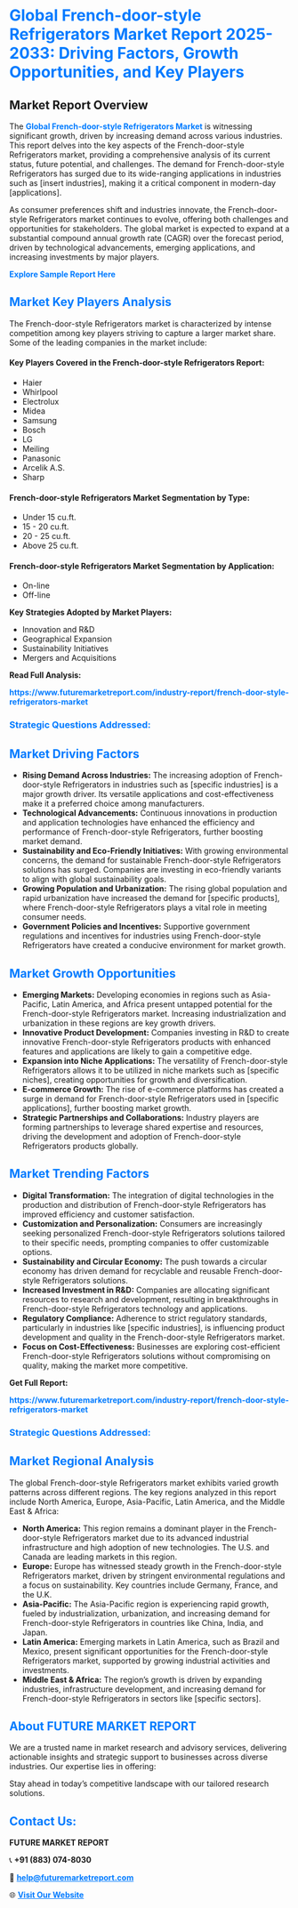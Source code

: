 <h1 style="color: #007BFF;">Global French-door-style Refrigerators Market Report 2025-2033: Driving Factors, Growth Opportunities, and Key Players</h1>

<section id="overview">
<h2>Market Report Overview</h2>
<p>The <a href="https://www.futuremarketreport.com/industry-report/french-door-style-refrigerators-market" style="color: #007BFF; text-decoration: none;"><strong>Global French-door-style Refrigerators Market</strong></a> is witnessing significant growth, driven by increasing demand across various industries. This report delves into the key aspects of the French-door-style Refrigerators market, providing a comprehensive analysis of its current status, future potential, and challenges. The demand for French-door-style Refrigerators has surged due to its wide-ranging applications in industries such as [insert industries], making it a critical component in modern-day [applications].</p>
<p>As consumer preferences shift and industries innovate, the French-door-style Refrigerators market continues to evolve, offering both challenges and opportunities for stakeholders. The global market is expected to expand at a substantial compound annual growth rate (CAGR) over the forecast period, driven by technological advancements, emerging applications, and increasing investments by major players.</p>
</section>

<section id="overview">
<p><a href="https://www.futuremarketreport.com/request-sample/reportId=42858" style="color: #007BFF; text-decoration: none;"><strong>Explore Sample Report Here</strong></a></p>
</section>

<section id="key-players">
<h2 style="color: #007BFF;">Market Key Players Analysis</h2>
<p>The French-door-style Refrigerators market is characterized by intense competition among key players striving to capture a larger market share. Some of the leading companies in the market include:</p>
<h4>Key Players Covered in the French-door-style Refrigerators Report:</h4>
<ul><li>Haier</li><li>Whirlpool</li><li>Electrolux</li><li>Midea</li><li>Samsung</li><li>Bosch</li><li>LG</li><li>Meiling</li><li>Panasonic</li><li>Arcelik A.S.</li><li>Sharp</li></ul>
<h4>French-door-style Refrigerators Market Segmentation by Type:</h4>
<ul><li>Under 15 cu.ft.</li><li>15 - 20 cu.ft.</li><li>20 - 25 cu.ft.</li><li>Above 25 cu.ft.</li></ul>

<h4>French-door-style Refrigerators Market Segmentation by Application:</h4>
<ul><li>On-line</li><li>Off-line</li></ul>
<p><strong>Key Strategies Adopted by Market Players:</strong></p>
<ul>
<li>Innovation and R&D</li>
<li>Geographical Expansion</li>
<li>Sustainability Initiatives</li>
<li>Mergers and Acquisitions</li>
</ul>
</section>

<section>
<p><strong>Read Full Analysis: </strong></p><a href="https://www.futuremarketreport.com/industry-report/french-door-style-refrigerators-market" style="color: #007BFF; text-decoration: none;"><strong>https://www.futuremarketreport.com/industry-report/french-door-style-refrigerators-market</strong></a>
<h3 style="color: #007BFF;">Strategic Questions Addressed:</h3>
</section>

<section id="driving-factors">
<h2 style="color: #007BFF;">Market Driving Factors</h2>
<ul>
<li><strong>Rising Demand Across Industries:</strong> The increasing adoption of French-door-style Refrigerators in industries such as [specific industries] is a major growth driver. Its versatile applications and cost-effectiveness make it a preferred choice among manufacturers.</li>
<li><strong>Technological Advancements:</strong> Continuous innovations in production and application technologies have enhanced the efficiency and performance of French-door-style Refrigerators, further boosting market demand.</li>
<li><strong>Sustainability and Eco-Friendly Initiatives:</strong> With growing environmental concerns, the demand for sustainable French-door-style Refrigerators solutions has surged. Companies are investing in eco-friendly variants to align with global sustainability goals.</li>
<li><strong>Growing Population and Urbanization:</strong> The rising global population and rapid urbanization have increased the demand for [specific products], where French-door-style Refrigerators plays a vital role in meeting consumer needs.</li>
<li><strong>Government Policies and Incentives:</strong> Supportive government regulations and incentives for industries using French-door-style Refrigerators have created a conducive environment for market growth.</li>
</ul>
</section>

<section id="growth-opportunities">
<h2 style="color: #007BFF;">Market Growth Opportunities</h2>
<ul>
<li><strong>Emerging Markets:</strong> Developing economies in regions such as Asia-Pacific, Latin America, and Africa present untapped potential for the French-door-style Refrigerators market. Increasing industrialization and urbanization in these regions are key growth drivers.</li>
<li><strong>Innovative Product Development:</strong> Companies investing in R&D to create innovative French-door-style Refrigerators products with enhanced features and applications are likely to gain a competitive edge.</li>
<li><strong>Expansion into Niche Applications:</strong> The versatility of French-door-style Refrigerators allows it to be utilized in niche markets such as [specific niches], creating opportunities for growth and diversification.</li>
<li><strong>E-commerce Growth:</strong> The rise of e-commerce platforms has created a surge in demand for French-door-style Refrigerators used in [specific applications], further boosting market growth.</li>
<li><strong>Strategic Partnerships and Collaborations:</strong> Industry players are forming partnerships to leverage shared expertise and resources, driving the development and adoption of French-door-style Refrigerators products globally.</li>
</ul>
</section>

<section id="trending-factors">
<h2 style="color: #007BFF;">Market Trending Factors</h2>
<ul>
<li><strong>Digital Transformation:</strong> The integration of digital technologies in the production and distribution of French-door-style Refrigerators has improved efficiency and customer satisfaction.</li>
<li><strong>Customization and Personalization:</strong> Consumers are increasingly seeking personalized French-door-style Refrigerators solutions tailored to their specific needs, prompting companies to offer customizable options.</li>
<li><strong>Sustainability and Circular Economy:</strong> The push towards a circular economy has driven demand for recyclable and reusable French-door-style Refrigerators solutions.</li>
<li><strong>Increased Investment in R&D:</strong> Companies are allocating significant resources to research and development, resulting in breakthroughs in French-door-style Refrigerators technology and applications.</li>
<li><strong>Regulatory Compliance:</strong> Adherence to strict regulatory standards, particularly in industries like [specific industries], is influencing product development and quality in the French-door-style Refrigerators market.</li>
<li><strong>Focus on Cost-Effectiveness:</strong> Businesses are exploring cost-efficient French-door-style Refrigerators solutions without compromising on quality, making the market more competitive.</li>
</ul>
</section>

<section>
<p><strong>Get Full Report: </strong></p><a href="https://www.futuremarketreport.com/industry-report/french-door-style-refrigerators-market" style="color: #007BFF; text-decoration: none;"><strong>https://www.futuremarketreport.com/industry-report/french-door-style-refrigerators-market</strong></a>
<h3 style="color: #007BFF;">Strategic Questions Addressed:</h3>
</section>


<section id="regional-analysis">
<h2 style="color: #007BFF;">Market Regional Analysis</h2>
<p>The global French-door-style Refrigerators market exhibits varied growth patterns across different regions. The key regions analyzed in this report include North America, Europe, Asia-Pacific, Latin America, and the Middle East & Africa:</p>
<ul>
<li><strong>North America:</strong> This region remains a dominant player in the French-door-style Refrigerators market due to its advanced industrial infrastructure and high adoption of new technologies. The U.S. and Canada are leading markets in this region.</li>
<li><strong>Europe:</strong> Europe has witnessed steady growth in the French-door-style Refrigerators market, driven by stringent environmental regulations and a focus on sustainability. Key countries include Germany, France, and the U.K.</li>
<li><strong>Asia-Pacific:</strong> The Asia-Pacific region is experiencing rapid growth, fueled by industrialization, urbanization, and increasing demand for French-door-style Refrigerators in countries like China, India, and Japan.</li>
<li><strong>Latin America:</strong> Emerging markets in Latin America, such as Brazil and Mexico, present significant opportunities for the French-door-style Refrigerators market, supported by growing industrial activities and investments.</li>
<li><strong>Middle East & Africa:</strong> The region’s growth is driven by expanding industries, infrastructure development, and increasing demand for French-door-style Refrigerators in sectors like [specific sectors].</li>
</ul>
</section>

<footer>
<h2 style="color: #007BFF;">About FUTURE MARKET REPORT</h2>
<p>We are a trusted name in market research and advisory services, delivering actionable insights and strategic support to businesses across diverse industries. Our expertise lies in offering:</p>

<p>Stay ahead in today’s competitive landscape with our tailored research solutions.</p>

<h2 style="color: #007BFF;">Contact Us:</h2>
<p><strong>FUTURE MARKET REPORT</strong></p>
<p>📞 <strong>+91 (883) 074-8030</strong></p>
<p>📧 <strong><a href="mailto:help@futuremarketreport.com" style="color: #007BFF;">help@futuremarketreport.com</a></strong></p>
<p>🌐 <strong><a href="https://www.futuremarketreport.com/" style="color: #007BFF;">Visit Our Website</a></strong></p>
</footer>